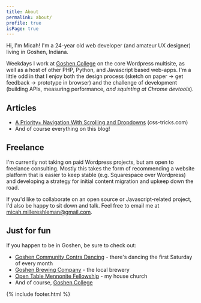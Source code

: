 ```yaml
---
title: About
permalink: about/
profile: true
isPage: true
---
```


Hi, I'm Micah! I'm a 24-year old web developer (and amateur UX designer) living in Goshen, Indiana.

Weekdays I work at <a href="https://www.goshen.edu">Goshen College</a> on the core Wordpress multisite, as well as a host of other PHP, Python, and Javascript based web-apps. I'm a little odd in that I enjoy both the design process (sketch on paper -> get feedback -> prototype in browser) and the challenge of development (building APIs, measuring performance, *and squinting at Chrome devtools*).

<div class="github-card" data-github="pranksinatra" data-width="400" data-height="150" data-theme="default"></div>
<script src="//cdn.jsdelivr.net/github-cards/latest/widget.js"></script>

<!-- [Current resume](https://docs.google.com/document/d/1XRORQT54D9ZZMoY7EH-FTfZkHGav7tSzjPZ_1bNBht8/edit?usp=sharing). -->

## Articles

- [A Priority+ Navigation With Scrolling and Dropdowns](https://css-tricks.com/priority-navigation-scrolling-dropdowns/) (css-tricks.com)
- And of course everything on this blog!

## Freelance

I'm currently not taking on paid Wordpress projects, but am open to freelance consulting. Mostly this takes the form of recommending a website platform that is easier to keep stable (e.g. Squarespace over Wordpress) and developing a strategy for initial content migration and upkeep down the road.

If you'd like to collaborate on an open source or Javascript-related project, I'd also be happy to sit down and talk. Feel free to email me at <a href="mailto:micah.millereshleman@gmail.com">micah.millereshleman@gmail.com</a>.

## Just for fun

If you happen to be in Goshen, be sure to check out:

- [Goshen Community Contra Dancing](http://godancing.org) - there's dancing the first Saturday of every month
- [Goshen Brewing Company](http://goshenbrewing.com/) - the local brewery
- [Open Table Mennonite Fellowship](http://www.opentablemennonite.org/) - my house church
- And of course, [Goshen College](https://www.goshen.edu)

{% include footer.html %}